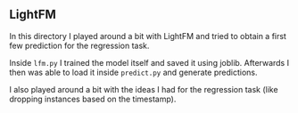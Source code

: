 ## LightFM

In this directory I played around a bit with LightFM and tried to obtain a first few prediction for the regression task.

Inside `lfm.py` I trained the model itself and saved it using joblib. Afterwards I then was able to load it inside `predict.py` and generate predictions. 

I also played around a bit with the ideas I had for the regression task (like dropping instances based on the timestamp).